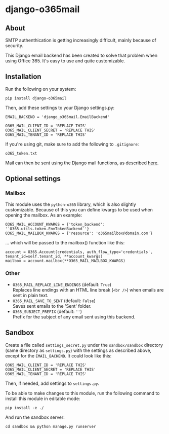 # django-o365mail

## About
SMTP authenthication is getting increasingly difficult, mainly because of security.

This Django email backend has been created to solve that problem when using Office 365. It's easy to use and quite customizable.

## Installation
Run the following on your system:

    pip install django-o365mail

Then, add these settings to your Django settings.py:

    EMAIL_BACKEND = 'django_o365mail.EmailBackend'

    O365_MAIL_CLIENT_ID = 'REPLACE THIS'
    O365_MAIL_CLIENT_SECRET = 'REPLACE THIS'
    O365_MAIL_TENANT_ID = 'REPLACE THIS'

If you're using git, make sure to add the following to `.gitignore`:

    o365_token.txt

Mail can then be sent using the Django mail functions, as described [here](https://docs.djangoproject.com/en/3.2/topics/email/).

## Optional settings

### Mailbox
This module uses the `python-o365` library, which is also slightly customizable. Because of this you can define kwargs to be used when opening the mailbox. As an example:

    O365_MAIL_ACCOUNT_KWARGS = {'token_backend': '`O365.utils.token.EnvTokenBackend`'}
    O365_MAIL_MAILBOX_KWARGS = {'resource': 'o365mailbox@domain.com'}

... which will be passed to the mailbox() function like this:

    account = O365.Account(credentials, auth_flow_type='credentials', tenant_id=self.tenant_id, **account_kwargs)
    mailbox = account.mailbox(**O365_MAIL_MAILBOX_KWARGS)

### Other
- `O365_MAIL_REPLACE_LINE_ENDINGS` (default: `True`)  
  Replaces line endings with an HTML line break (`<br />`) when emails are sent in plain text.
- `O365_MAIL_SAVE_TO_SENT` (default: `False`)  
  Saves sent emails to the 'Sent' folder.
- `O365_SUBJECT_PREFIX` (default: `''`)  
  Prefix for the subject of any email sent using this backend.

## Sandbox
Create a file called `settings_secret.py` under the `sandbox/sandbox` directory (same directory as `settings.py`) with the settings as described above, except for the `EMAIL_BACKEND`. It could look like this:

    O365_MAIL_CLIENT_ID = 'REPLACE THIS'
    O365_MAIL_CLIENT_SECRET = 'REPLACE THIS'
    O365_MAIL_TENANT_ID = 'REPLACE THIS'

Then, if needed, add settings to `settings.py`.

To be able to make changes to this module, run the following command to install this module in editable mode:

    pip install -e ./

And run the sandbox server:

    cd sandbox && python manage.py runserver

